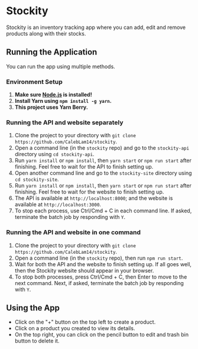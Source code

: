 # Stockity

Stockity is an inventory tracking app where you can add, edit and remove products along with their stocks.

## Running the Application

You can run the app using multiple methods.

### Environment Setup

1. **Make sure [Node.js](https://nodejs.org/) is installed!**
2. **Install Yarn using `npm install -g yarn`.**
3. **This project uses Yarn Berry.**

### Running the API and website separately

1. Clone the project to your directory with `git clone https://github.com/CalebLam14/stockity`.
2. Open a command line (in the `stockity` repo) and go to the `stockity-api` directory using `cd stockity-api`.
3. Run `yarn install` or `npm install`, then `yarn start` or `npm run start` after finishing. Feel free to wait for the API to finish setting up.
4. Open another command line and go to the `stockity-site` directory using `cd stockity-site`.
5. Run `yarn install` or `npm install`, then `yarn start` or `npm run start` after finishing. Feel free to wait for the website to finish setting up.
6. The API is available at `http://localhost:8000`; and the website is available at `http://localhost:3000`.
7. To stop each process, use Ctrl/Cmd + C in each command line. If asked, terminate the batch job by responding with `Y`.

### Running the API and website in one command

1. Clone the project to your directory with `git clone https://github.com/CalebLam14/stockity`.
2. Open a command line (in the `stockity` repo), then run `npm run start`.
3. Wait for both the API and the website to finish setting up. If all goes well, then the Stockity website should appear in your browser.
4. To stop both processes, press Ctrl/Cmd + C, then Enter to move to the next command. Next, if asked, terminate the batch job by responding with `Y`.

## Using the App

- Click on the "+" button on the top left to create a product.
- Click on a product you created to view its details.
- On the top right, you can click on the pencil button to edit and trash bin button to delete it.
